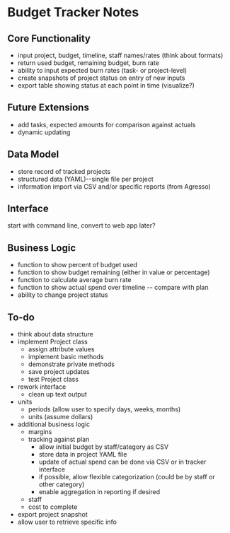 # Budget Tracker Notes

## Core Functionality

- input project, budget, timeline, staff names/rates (think about formats)
- return used budget, remaining budget, burn rate
- ability to input expected burn rates (task- or project-level)
- create snapshots of project status on entry of new inputs
- export table showing status at each point in time (visualize?)

## Future Extensions

- add tasks, expected amounts for comparison against actuals
- dynamic updating

## Data Model

- store record of tracked projects
- structured data (YAML)--single file per project
- information import via CSV and/or specific reports (from Agresso)

## Interface

start with command line, convert to web app later?

## Business Logic

- function to show percent of budget used
- function to show budget remaining (either in value or percentage)
- function to calculate average burn rate
- function to show actual spend over timeline -- compare with plan
- ability to change project status

## To-do

- think about data structure
- implement Project class
  - assign attribute values
  - implement basic methods
  - demonstrate private methods
  - save project updates
  - test Project class
- rework interface
  - clean up text output
- units
  - periods (allow user to specify days, weeks, months)
  - units (assume dollars)
- additional business logic
  - margins
  - tracking against plan
    - allow initial budget by staff/category as CSV
    - store data in project YAML file
    - update of actual spend can be done via CSV or in tracker interface
    - if possible, allow flexible categorization (could be by staff or other category)
    - enable aggregation in reporting if desired
  - staff
  - cost to complete
- export project snapshot
- allow user to retrieve specific info
